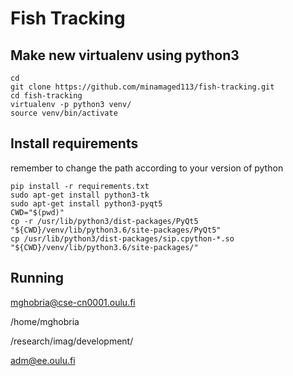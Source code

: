 # Fish Tracking
## Make new virtualenv using python3 
```
cd
git clone https://github.com/minamaged113/fish-tracking.git
cd fish-tracking
virtualenv -p python3 venv/
source venv/bin/activate
```
## Install requirements
remember to change the path according to your version of python
```
pip install -r requirements.txt
sudo apt-get install python3-tk
sudo apt-get install python3-pyqt5
CWD="$(pwd)" 
cp -r /usr/lib/python3/dist-packages/PyQt5 "${CWD}/venv/lib/python3.6/site-packages/PyQt5"
cp /usr/lib/python3/dist-packages/sip.cpython-*.so "${CWD}/venv/lib/python3.6/site-packages/"
```
## Running

mghobria@cse-cn0001.oulu.fi

/home/mghobria

/research/imag/development/

adm@ee.oulu.fi